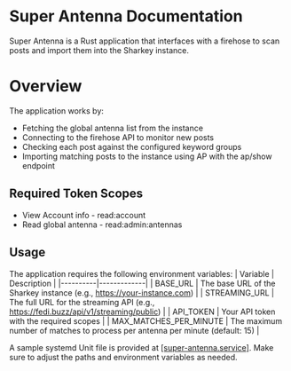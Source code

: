 # Super Antenna Documentation
Super Antenna is a Rust application that interfaces with a firehose to scan posts and import them into the Sharkey instance.

# Overview
The application works by:
- Fetching the global antenna list from the instance
- Connecting to the firehose API to monitor new posts
- Checking each post against the configured keyword groups
- Importing matching posts to the instance using AP with the ap/show endpoint


## Required Token Scopes

- View Account info - read:account
- Read global antenna - read:admin:antennas

## Usage
The application requires the following environment variables:
| Variable | Description |
|----------|-------------|
| BASE_URL | The base URL of the Sharkey instance (e.g., https://your-instance.com) |
| STREAMING_URL | The full URL for the streaming API (e.g., https://fedi.buzz/api/v1/streaming/public) |
| API_TOKEN | Your API token with the required scopes |
| MAX_MATCHES_PER_MINUTE | The maximum number of matches to process per antenna per minute (default: 15) |

A sample systemd Unit file is provided at [[super-antenna.service]](super-antenna.service). Make sure to adjust the paths and environment variables as needed.